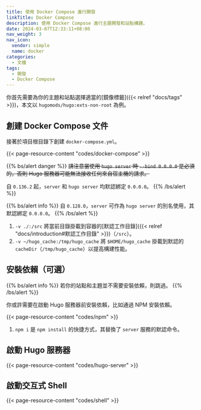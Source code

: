 ```yaml
---
title: 使用 Docker Compose 進行開發
linkTitle: Docker Compose
description: 使用 Docker Compose 進行主題開發和站點構建。
date: 2024-03-07T12:33:11+08:00
nav_weight: 3
nav_icon:
  vendor: simple
  name: docker
categories:
  - 文檔
tags:
  - 開發
  - Docker Compose
---
```


你首先需要為你的主題和站點選擇適當的[鏡像標籤]({{< relref "docs/tags" >}})，本文以 `hugomods/hugo:exts-non-root` 為例。

## 創建 Docker Compose 文件

接著於項目根目錄下創建 `docker-compose.yml`。

{{< page-resource-content "codes/docker-compose" >}}

{{% bs/alert danger %}}
~~請注意當使用 `hugo server` 時  `--bind 0.0.0.0` 是必須的，否則 Hugo 服務器可能無法接收任何來自宿主機的請求。~~

自 `0.136.2` 起，`server` 和 `hugo server` 均默認綁定 `0.0.0.0`。
{{% /bs/alert %}}

{{% bs/alert info %}}
自 `0.128.0`，`server` 可作為 `hugo server` 的別名使用，其默認綁定 `0.0.0.0`。
{{% /bs/alert %}}

1. `-v ./:/src` 將當前目錄掛載到容器的[默認工作目錄]({{< relref "docs/introduction#默認工作目錄" >}})（`/src`）。
2. `-v ~/hugo_cache:/tmp/hugo_cache` 將 `$HOME/hugo_cache` 掛載到默認的 `cacheDir`（`/tmp/hugo_cache`）以提高構建性能。

## 安裝依賴（可選）

{{% bs/alert info %}}
若你的站點和主題並不需要安裝依賴，則跳過。
{{% /bs/alert %}}

你或許需要在啟動 Hugo 服務器前安裝依賴，比如通過 NPM 安裝依賴。

{{< page-resource-content "codes/npm" >}}

1. `npm i` 是 `npm install` 的快捷方式，其替換了 `server` 服務的默認命令。

## 啟動 Hugo 服務器

{{< page-resource-content "codes/hugo-server" >}}

## 啟動交互式 Shell

{{< page-resource-content "codes/shell" >}}

